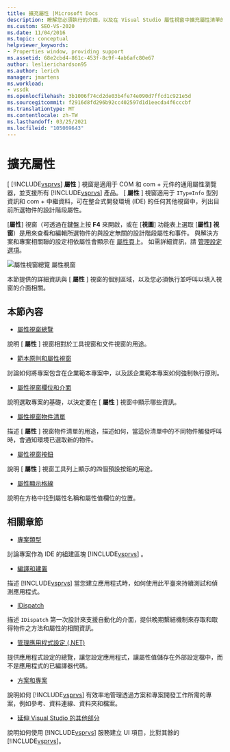 ```yaml
---
title: 擴充屬性 |Microsoft Docs
description: 瞭解您必須執行的介面，以及在 Visual Studio 屬性視窗中擴充屬性清單的呼叫。
ms.custom: SEO-VS-2020
ms.date: 11/04/2016
ms.topic: conceptual
helpviewer_keywords:
- Properties window, providing support
ms.assetid: 68e2cbd4-861c-453f-8c9f-4ab6afc80e67
author: leslierichardson95
ms.author: lerich
manager: jmartens
ms.workload:
- vssdk
ms.openlocfilehash: 3b1006f74cd2de03b4fe74e090d7ffcd1c921e5d
ms.sourcegitcommit: f2916d8fd296b92cc402597d1d1eecda4f6cccbf
ms.translationtype: MT
ms.contentlocale: zh-TW
ms.lasthandoff: 03/25/2021
ms.locfileid: "105069643"
---
```

# <a name="extend-properties"></a>擴充屬性
[ [!INCLUDE[vsprvs](../../code-quality/includes/vsprvs_md.md)] **屬性** ] 視窗是適用于 COM 和 com + 元件的通用屬性瀏覽器，並支援所有 [!INCLUDE[vsprvs](../../code-quality/includes/vsprvs_md.md)] 產品。 [ **屬性** ] 視窗適用于 `ITypeInfo` 型別資訊和 com + 中繼資料，可在整合式開發環境 (IDE) 的任何其他視窗中，列出目前所選物件的設計階段屬性。

 [**屬性**] 視窗（可透過在鍵盤上按 **F4** 來開啟，或在 [**視圖**] 功能表上選取 [**屬性] 視窗**）是用來查看和編輯所選物件的與設定無關的設計階段屬性和事件。 與解決方案和專案相關聯的設定相依屬性會顯示在 [屬性頁](../../extensibility/internals/property-pages.md)上。 如需詳細資訊，請 [管理設定選項](../../extensibility/internals/managing-configuration-options.md)。

 ![屬性視窗總覽](../../extensibility/internals/media/vspropertieswindow.png "vsPropertiesWindow") 屬性視窗

 本節提供的詳細資訊與 [ **屬性** ] 視窗的個別區域，以及您必須執行並呼叫以填入視窗的介面相關。

## <a name="in-this-section"></a>本節內容
- [屬性視窗總覽](../../extensibility/internals/properties-window-overview.md)

 說明 [ **屬性** ] 視窗相對於工具視窗和文件視窗的用途。

- [範本原則和屬性視窗](../../extensibility/internals/template-policy-and-the-properties-window.md)

 討論如何將專案包含在企業範本專案中，以及該企業範本專案如何強制執行原則。

- [屬性視窗欄位和介面](../../extensibility/internals/properties-window-fields-and-interfaces.md)

 說明選取專案的基礎，以決定要在 [ **屬性** ] 視窗中顯示哪些資訊。

- [屬性視窗物件清單](../../extensibility/internals/properties-window-object-list.md)

 描述 [ **屬性** ] 視窗物件清單的用途，描述如何，當這份清單中的不同物件觸發呼叫時，會通知環境已選取新的物件。

- [屬性視窗按鈕](../../extensibility/internals/properties-window-buttons.md)

 說明 [ **屬性** ] 視窗工具列上顯示的四個預設按鈕的用途。

- [屬性顯示格線](../../extensibility/internals/properties-display-grid.md)

 說明在方格中找到屬性名稱和屬性值欄位的位置。

## <a name="related-sections"></a>相關章節
- [專案類型](../../extensibility/internals/project-types.md)

 討論專案作為 IDE 的組建區塊 [!INCLUDE[vsprvs](../../code-quality/includes/vsprvs_md.md)] 。

- [編譯和建置](../../ide/compiling-and-building-in-visual-studio.md)

 描述 [!INCLUDE[vsprvs](../../code-quality/includes/vsprvs_md.md)] 當您建立應用程式時，如何使用此平臺來持續測試和偵測應用程式。

- [IDispatch](/previous-versions/windows/desktop/api/oaidl/nn-oaidl-idispatch)

 描述 `IDispatch` 第一次設計來支援自動化的介面，提供晚期繫結機制來存取和取得物件之方法和屬性的相關資訊。

- [管理應用程式設定 (.NET)](../../ide/managing-application-settings-dotnet.md)

 提供應用程式設定的總覽，讓您設定應用程式，讓屬性值儲存在外部設定檔中，而不是應用程式的已編譯器代碼。

- [方案和專案](../../ide/solutions-and-projects-in-visual-studio.md)

 說明如何 [!INCLUDE[vsprvs](../../code-quality/includes/vsprvs_md.md)] 有效率地管理透過方案和專案開發工作所需的專案，例如參考、資料連線、資料夾和檔案。

- [延伸 Visual Studio 的其他部分](../../extensibility/extending-other-parts-of-visual-studio.md)

 說明如何使用 [!INCLUDE[vsprvs](../../code-quality/includes/vsprvs_md.md)] 服務建立 UI 項目，比對其餘的 [!INCLUDE[vsprvs](../../code-quality/includes/vsprvs_md.md)]。
